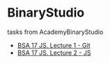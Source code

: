 # BinaryStudio
tasks from AcademyBinaryStudio

* [BSA 17 JS. Lecture 1 - Git](https://github.com/alenakuznetsova/BinaryStudio/tree/master/task1)
* [BSA 17 JS. Lecture 2 - JS](https://github.com/alenakuznetsova/BinaryStudio/tree/master/task2)

